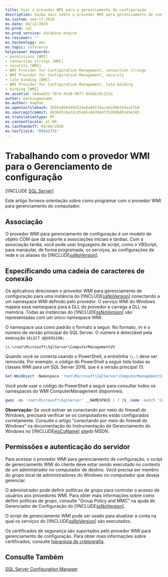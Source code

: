 ```yaml
---
title: Usar o provedor WMI para o gerenciamento de configuração
description: Saiba mais sobre o provedor WMI para gerenciamento de configuração, incluindo associação, especificação de uma cadeia de conexão e permissões/autenticação de servidor.
ms.custom: seo-lt-2019
ms.date: 04/12/2019
ms.prod: sql
ms.prod_service: database-engine
ms.reviewer: ''
ms.technology: wmi
ms.topic: reference
helpviewer_keywords:
- permissions [WMI]
- connection strings [WMI]
- security [WMI]
- WMI Provider for Configuration Management, connection strings
- WMI Provider for Configuration Management, security
- late binding [WMI]
- WMI Provider for Configuration Management, late binding
- binding [WMI]
ms.assetid: 34daa922-7074-41d0-9077-042bb18c222a
author: markingmyname
ms.author: maghan
ms.openlocfilehash: 2b95e9593493524a0a86579acdd2d96193ea2fb8
ms.sourcegitcommit: dd36d1cbe32cd5a65c6638e8f252b0bd8145e165
ms.translationtype: MT
ms.contentlocale: pt-BR
ms.lasthandoff: 09/08/2020
ms.locfileid: "89542731"
---
```

# <a name="working-with-the-wmi-provider-for-configuration-management"></a>Trabalhando com o provedor WMI para o Gerenciamento de configuração

[!INCLUDE [SQL Server](../../includes/applies-to-version/sqlserver.md)]

Este artigo fornece orientação sobre como programar com o provedor WMI para gerenciamento do computador.

## <a name="binding"></a>Associação  
 O provedor WMI para gerenciamento de configuração é um modelo de objeto COM que dá suporte a associações iniciais e tardias. Com a associação tardia, você pode usar linguagens de script, como o VBScript, para manipular, de forma programada, os serviços, as configurações de rede e os aliases do [!INCLUDE[ssNoVersion](../../includes/ssnoversion-md.md)].  
  
## <a name="specifying-a-connection-string"></a>Especificando uma cadeia de caracteres de conexão

Os aplicativos direcionam o provedor WMI para gerenciamento de configuração para uma instância do [!INCLUDE[ssNoVersion](../../includes/ssnoversion-md.md)] conectando a um namespace WMI definido pelo provedor. O serviço WMI do Windows mapeia esse namespace para a DLL do provedor e carrega a DLL na memória. Todas as instâncias do [!INCLUDE[ssNoVersion](../../includes/ssnoversion-md.md)] são representadas com um único namespace WMI.

O namespace usa como padrão o formato a seguir. No formato, `VV` é o número de versão principal do SQL Server. O número é detectável pela execução `SELECT @@VERSION;` .

```console
\\.\root\Microsoft\SqlServer\ComputerManagementVV
```

Quando você se conecta usando o PowerShell, a entrelinha `\\.\` deve ser removida. Por exemplo, o código do PowerShell a seguir lista todas as classes WMI para um SQL Server 2016, que é a versão principal 13.

```powershell
Get-WmiObject -Namespace 'root\Microsoft\SqlServer\ComputerManagement13' -List
```

<!--
Updated this on 2019-04-12, per:
   ~ https://github.com/MicrosoftDocs/sql-docs/issues/1817
   ~ https://github.com/rrg92/sql-docs/commit/3d518bfc0d55f819c762abc3e5c5c9eed85abe94?diff=unified

Thus from here I (GeneMi = MightyPen) removed the following text about 'instance_name':

'root\Microsoft\SqlServer\ComputerManagement13\instance_name'

where `instance_name` defaults to `MSSQLSERVER` in a default installation of [!INCLUDE[ssNoVersion](../../includes/ssnoversion-md.md)].
-->

Você pode usar o código do PowerShell a seguir para consultar todos os namespaces do WMI ComputerManagement disponíveis.

```powershell
gwmi -ns 'root\Microsoft\SqlServer' __NAMESPACE | ? {$_.name -match 'ComputerManagement' } | select name
```

 **Observação:** Se você estiver se conectando por meio do firewall do Windows, precisará verificar se os computadores estão configurados corretamente. Consulte o artigo "conectando por meio do firewall do Windows" na documentação do Instrumentação de Gerenciamento do Windows no [!INCLUDE[msCoName](../../includes/msconame-md.md)] [site](https://go.microsoft.com/fwlink/?linkid=15426)do MSDN.  
  
## <a name="permissions-and-server-authentication"></a>Permissões e autenticação do servidor  
 Para acessar o provedor WMI para gerenciamento de configuração, o script de gerenciamento WMI do cliente deve estar sendo executado no contexto de um administrador no computador de destino. Você precisa ser membro do grupo local de administradores do Windows no computador que deseja gerenciar.  
  
 O administrador pode definir políticas de grupo para controlar o acesso de usuários aos provedores WMI. Para obter mais informações sobre como definir políticas de grupo, consulte "Group Policy and MMC" na ajuda do Gerenciador de Configuração do [!INCLUDE[ssNoVersion](../../includes/ssnoversion-md.md)].  
  
 O script de gerenciamento WMI pode ser usado para atualizar a conta na qual os serviços do [!INCLUDE[ssNoVersion](../../includes/ssnoversion-md.md)] são executados.  
  
 Os certificados de segurança são suportados pelo provedor WMI para gerenciamento de configuração. Para obter mais informações sobre certificados, consulte [hierarquia de criptografia](../../relational-databases/security/encryption/encryption-hierarchy.md).  
  
## <a name="see-also"></a>Consulte Também  
 [SQL Server Configuration Manager](../../relational-databases/sql-server-configuration-manager.md)  
  
  

